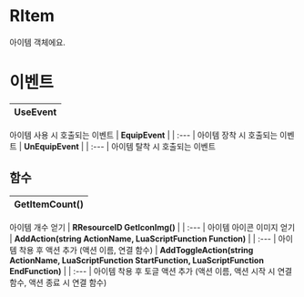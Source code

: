 # **RItem**

아이템 객체에요. 
# **이벤트**

| **UseEvent** |
| :--- |
아이템 사용 시 호출되는 이벤트 
| **EquipEvent** |
| :--- |
아이템 장착 시 호출되는 이벤트 
| **UnEquipEvent** |
| :--- |
아이템 탈착 시 호출되는 이벤트 
## **함수**

| **GetItemCount()** |
| :--- |
아이템 개수 얻기 
| **RResourceID GetIconImg()** |
| :--- |
아이템 아이콘 이미지 얻기 
| **AddAction(string ActionName, LuaScriptFunction Function)** |
| :--- |
아이템 착용 후 액션 추가 (액션 이름, 연결 함수) 
| **AddToggleAction(string ActionName, LuaScriptFunction StartFunction, LuaScriptFunction EndFunction)** |
| :--- |
아이템 착용 후 토글 액션 추가 (액션 이름, 액션 시작 시 연결 함수, 액션 종료 시 연결 함수) 
